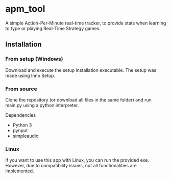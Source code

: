 # apm_tool
A simple Action-Per-Minute real-time tracker, to provide stats when learning to type or playing Real-Time Strategy games.

## Installation

### From setup (Windows)
Download and execute the setup installation executable. The setup was made using Inno Setup.

### From source
Clone the repository (or download all files in the same folder) and run main.py using a python interpreter.

Dependencies
* Python 3
* pynput
* simpleaudio

### Linux
If you want to use this app with Linux, you can run the provided exe. However, due to compatibility issues, not all functionalities are implemented.
